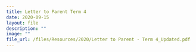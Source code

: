```yaml
---
title: Letter to Parent Term 4
date: 2020-09-15
layout: file
description: ""
image: ""
file_url: /files/Resources/2020/Letter to Parent - Term 4_Updated.pdf
---
```

